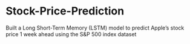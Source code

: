 # Stock-Price-Prediction
Built a Long Short-Term Memory (LSTM) model to predict Apple’s stock price 1 week ahead using the S&amp;P 500 index dataset
